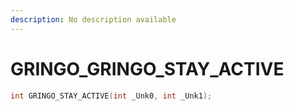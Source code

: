 ```yaml
---
description: No description available 
---
```


# GRINGO\_GRINGO_STAY_ACTIVE

```cpp
int GRINGO_STAY_ACTIVE(int _Unk0, int _Unk1);
```